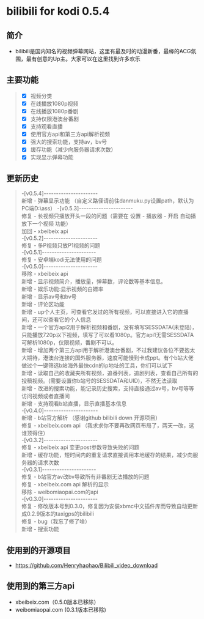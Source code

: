 # bilibili for kodi 0.5.4
## 简介
- bilibili是国内知名的视频弹幕网站，这里有最及时的动漫新番，最棒的ACG氛围，最有创意的Up主。大家可以在这里找到许多欢乐
## 主要功能
> - [x] 视频分类
> - [x] 在线播放1080p视频
> - [x] 在线播放1080p番剧
> - [x] 支持仅限港澳台番剧
> - [x] 支持观看直播
> - [x] 使用官方api和第三方api解析视频
> - [x] 强大的搜索功能，支持av，bv号
> - [x] 缓存功能（减少向服务器请求次数）
> - [x] 实现显示弹幕功能
## 更新历史
> -[v0.5.4]----------------------  
 > 新增 - 弹幕显示功能 （自定义路径请前往danmuku.py设置path，默认为PC端D:\ass）
> -[v0.5.3]----------------------  
 > 修复 - 长视频只播放开头一段的问题（需要在 设置 - 播放器 - 开启 自动播放下一个视频 功能）  
 > 加回 - xbeibeix api  
> -[v0.5.2]----------------------  
 > 修复 - 多P视频只放P1视频的问题  
> -[v0.5.1]----------------------  
 > 修复 - 安卓端kodi无法使用的问题  
 > -[v0.5.0]----------------------  
 > 移除 - xbeibeix api  
 > 新增 - 显示视频简介，播放量，弹幕数，评论数等基本信息。  
 > 新增 - 娱乐功能:显示视频的白嫖率   
 > 新增 - 显示av号和bv号  
 > 新增 - 评论区功能  
 > 新增 - up个人主页，可查看它发过的所有视频，可以直接进入它的直播间，还可以查看它的个人信息  
 > 新增 - 一个官方api2用于解析视频和番剧，没有填写SESSDATA(未登陆)，只能播放720p以下视频，填写了可以看1080p。官方api1无需SESSDATA可解析1080p，仅限视频，番剧不可以。  
 > 新增 - 增加两个第三方api用于解析港澳台番剧，不过我建议各位不要抱太大期待，港澳台连接的国外服务器，速度可能慢到卡成ppt。有个b站大佬做过个一键筛选b站海外最快cdn的ip地址的工具，你们可以试下  
 > 新增 - 读取自己的收藏夹所有视频，追番列表，追剧列表，查看自己所有的投稿视频。(需要设置你b站号的SESSDATA和UID)，不然无法读取  
 > 新增 - 改进的搜索功能，能记录历史搜索，支持直接通过av号，bv号等等访问视频或者直播间  
 > 新增 - 支持观看b站直播，显示直播基本信息    
 > -[v0.4.0]----------------------  
 > 新增 - b站官方解析 （感谢github bilibili down 开源项目）  
 > 修复 - xbeibeix.com api （我求求你不要再改网页布局了，两天一改，这谁顶得住）  
 > -[v0.3.2]----------------------  
 > 修复 - xbeibeix api 变更post参数导致失败的问题  
 > 新增 - 缓存功能，短时间内的重复请求直接调用本地缓存的结果，减少向服务器的请求次数  
 > -[v0.3.1]----------------------  
 > 修复 - b站官方av改bv导致所有非番剧无法播放的问题  
 > 修复 - xbeibeix.com api 解析的显示  
 > 移除 - weibomiaopai.com的api  
 > -[v0.3.0]----------------------  
 > 修复 - 修改版本号到0.3.0，修复因为安装xbmc中文插件库而导致自动更新成0.2.9版本的taxigps的bilibili  
 > 修复 - bug（我忘了修了啥）  
 > 新增 - 搜索功能  
## 使用到的开源项目
- https://github.com/Henryhaohao/Bilibili_video_download
## 使用到的第三方api
- xbeibeix.com（0.5.0版本已移除）
- weibomiaopai.com (0.3.1版本已移除)
